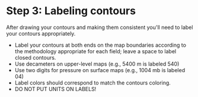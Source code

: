 # Step 3: Labeling contours

After drawing your contours and making them consistent you'll need to label
your contours appropriately.

-  Label your contours at both ends on the map boundaries according to
   the methodology appropriate for each field; leave a space to label
   closed contours.
-  Use decameters on upper-level maps (e.g., 5400 m is labeled 540)
-  Use two digits for pressure on surface maps (e.g., 1004 mb is
   labeled 04)
-  Label colors should correspond to match the contours coloring.
-  DO NOT PUT UNITS ON LABELS!